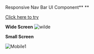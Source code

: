 Responsive Nav Bar UI Component**
**

[Click here to try](https://leebo-ram.github.io/Navbar/)

**Wide Screen**
![wilde](https://user-images.githubusercontent.com/78125363/205251272-ee3e1ade-ae73-42e9-83c9-c15954bd74fa.png)

**Small Screen**

![Mobile1](https://user-images.githubusercontent.com/78125363/205251314-16596658-da8d-41d6-9813-d053b41ed9c8.png)
